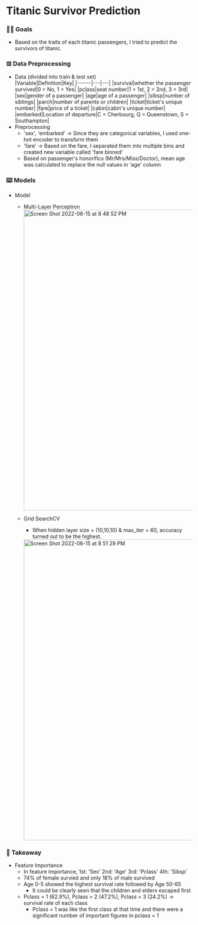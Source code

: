 # Titanic Survivor Prediction

### 🙋‍♂️ Goals
- Based on the traits of each titanic passengers, I tried to predict the survivors of titanic.

### 𝌞 Data Preprocessing
* Data (divided into train & test set)   
     |Variable|Definition|Key|
    |------|---|---|
    |survival|whether the passenger survived|0 = No, 1 = Yes|
    |pclass|seat number|1 = 1st, 2 = 2nd, 3 = 3rd|
    |sex|gender of a passenger|
    |age|age of a passenger|
    |sibsp|number of siblings|
    |parch|number of parents or children|
    |ticket|ticket's unique number|
    |fare|price of a ticket|
    |cabin|cabin's unique number|
    |embarked|Location of departure|C = Cherbourg, Q = Queenstown, S = Southampton|
* Preprocessing
  - 'sex', 'embarked' → Since they are categorical variables, I used one-hot encoder to transform them
  - 'fare' → Based on the fare, I separated them into multiple bins and created new variable called 'fare binned'
  - Based on passenger's honorifics (Mr/Mrs/Miss/Doctor), mean age was calculated to replace the null values in 'age' column 

### ⌨️ Models
* Model
  - Multi-Layer Perceptron
     <img width="814" alt="Screen Shot 2022-06-15 at 8 48 52 PM" src="https://user-images.githubusercontent.com/98932859/173820254-1a4e3fff-05b3-4454-8afb-fa3ffec85413.png">

  - Grid SearchCV
     + When hidden layer size = (10,10,10) & max_iter = 60, accuracy turned out to be the highest.
     <img width="815" alt="Screen Shot 2022-06-15 at 8 51 29 PM" src="https://user-images.githubusercontent.com/98932859/173820669-724b65cd-0f11-49bd-97de-ea0f14ee4dce.png">

### 📍 Takeaway
* Feature Importance  
  - In feature importance, 1st: 'Sex' 2nd: 'Age' 3rd: 'Pclass' 4th: 'Sibsp'
  - 74% of female survied and only 18% of male survived
  - Age 0-5 showed the highest survival rate followed by Age 50-65
     + It could be clearly seen that the children and elders escaped first
  - Pclass = 1 (62.9%), Pclass = 2 (47.2%), Pclass = 3 (24.2%) → survival rate of each class
     + Pclass = 1 was like the first class at that time and there were a significant number of important figures in pclass = 1
     
